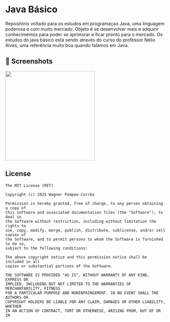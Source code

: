 # Java Básico
Repositório voltado para os estudos em programaçao Java, uma linguagem poderosa e com muito mercado. Objeto é se desenvolver mais e adquirir conhecimentos para poder se aprimorar e ficar pronto para o mercado.
Os estudos do java básico está sendo através do curso do professor Nélio Alves, uma referência muito boa quando falamos em Java.

## :camera_flash: Screenshots
<!-- You can add more screenshots here if you like -->


<img src="https://github.com/user-attachments/assets/d27e3133-1390-4ba2-9f5d-117f6315f6a4" width=280/>




## License
```
The MIT License (MIT)

Copyright (c) 2025 Wagner Pompeo Corrêa

Permission is hereby granted, free of charge, to any person obtaining a copy of
this software and associated documentation files (the "Software"), to deal in
the Software without restriction, including without limitation the rights to
use, copy, modify, merge, publish, distribute, sublicense, and/or sell copies of
the Software, and to permit persons to whom the Software is furnished to do so,
subject to the following conditions:

The above copyright notice and this permission notice shall be included in all
copies or substantial portions of the Software.

THE SOFTWARE IS PROVIDED "AS IS", WITHOUT WARRANTY OF ANY KIND, EXPRESS OR
IMPLIED, INCLUDING BUT NOT LIMITED TO THE WARRANTIES OF MERCHANTABILITY, FITNESS
FOR A PARTICULAR PURPOSE AND NONINFRINGEMENT. IN NO EVENT SHALL THE AUTHORS OR
COPYRIGHT HOLDERS BE LIABLE FOR ANY CLAIM, DAMAGES OR OTHER LIABILITY, WHETHER
IN AN ACTION OF CONTRACT, TORT OR OTHERWISE, ARISING FROM, OUT OF OR IN
